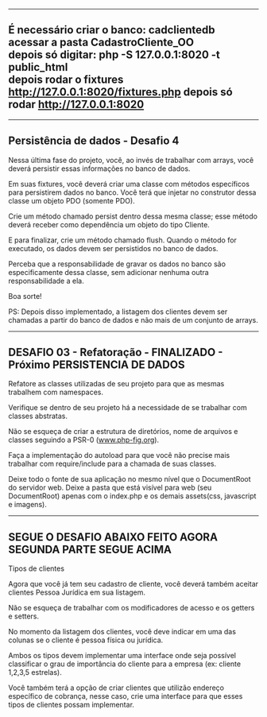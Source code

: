 --------------------------------
É necessário criar o banco: cadclientedb<br>
acessar a pasta CadastroCliente_OO<br> 
depois só digitar: php -S 127.0.0.1:8020 -t public_html<br>
depois rodar o fixtures http://127.0.0.1:8020/fixtures.php
depois só rodar http://127.0.0.1:8020
---------------------------------

--------------------------------
Persistência de dados - Desafio 4
--------------------------------

Nessa última fase do projeto, você, ao invés de trabalhar com arrays, você deverá persistir essas informações no banco de dados.

Em suas fixtures, você deverá criar uma classe com métodos específicos para persistirem dados no banco. Você terá que injetar no construtor dessa classe um objeto PDO (somente PDO).

Crie um método chamado persist dentro dessa mesma classe; esse método deverá receber como dependência um objeto do tipo Cliente.

E para finalizar, crie um método chamado flush. Quando o método for executado, os dados devem ser persistidos no banco de dados.

Perceba que a responsabilidade de gravar os dados no banco são especificamente dessa classe, sem adicionar nenhuma outra responsabilidade a ela.

Boa sorte!

PS: Depois disso implementado, a listagem dos clientes devem ser chamadas a partir do banco de dados e não mais de um conjunto de arrays.

-------------------------------------------
DESAFIO 03 - Refatoração - FINALIZADO - Próximo PERSISTENCIA DE DADOS<br>
--------------------------------------------
Refatore as classes utilizadas de seu projeto para que as mesmas trabalhem com namespaces.

Verifique se dentro de seu projeto há a necessidade de se trabalhar com classes abstratas.

Não se esqueça de criar a estrutura de diretórios, nome de arquivos e classes seguindo a PSR-0 (www.php-fig.org).

Faça a implementação do autoload para que você não precise mais trabalhar com require/include para a chamada de suas classes.

Deixe todo o fonte de sua aplicação no mesmo nível que o DocumentRoot do servidor web. Deixe a pasta que está visível para web (seu DocumentRoot) apenas com o index.php e os demais assets(css, javascript e imagens).



-----------------------------------------------------------------------
SEGUE O DESAFIO ABAIXO FEITO AGORA SEGUNDA PARTE SEGUE ACIMA
----------------------------------------------------------------------
Tipos de clientes

Agora que você já tem seu cadastro de cliente, você deverá também aceitar clientes Pessoa Jurídica em sua listagem.

Não se esqueça de trabalhar com os modificadores de acesso e os getters e setters.

No momento da listagem dos clientes, você deve indicar em uma das colunas se o cliente é pessoa física ou jurídica.

Ambos os tipos devem implementar uma interface onde seja possível classificar o grau de importância do cliente para a empresa (ex: cliente 1,2,3,5 estrelas).

Você também terá a opção de criar clientes que utilizão endereço específico de cobrança, nesse caso, crie uma interface para que esses tipos de clientes possam implementar.
